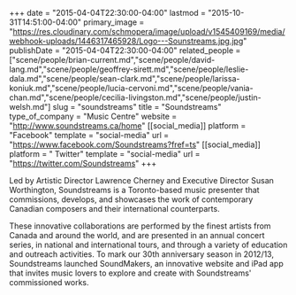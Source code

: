 +++
date = "2015-04-04T22:30:00-04:00"
lastmod = "2015-10-31T14:51:00-04:00"
primary_image = "https://res.cloudinary.com/schmopera/image/upload/v1545409169/media/webhook-uploads/1446317465928/Logo---Sounstreams.jpg.jpg"
publishDate = "2015-04-04T22:30:00-04:00"
related_people = ["scene/people/brian-current.md","scene/people/david-lang.md","scene/people/geoffrey-sirett.md","scene/people/leslie-dala.md","scene/people/sean-clark.md","scene/people/larissa-koniuk.md","scene/people/lucia-cervoni.md","scene/people/vania-chan.md","scene/people/cecilia-livingston.md","scene/people/justin-welsh.md"]
slug = "soundstreams"
title = "Soundstreams"
type_of_company = "Music Centre"
website = "http://www.soundstreams.ca/home"
[[social_media]]
platform = "Facebook"
template = "social-media"
url = "https://www.facebook.com/Soundstreams?fref=ts"
[[social_media]]
platform = " Twitter"
template = "social-media"
url = "https://twitter.com/Soundstreams"
+++

<p>
	Led by Artistic Director Lawrence Cherney and Executive Director Susan Worthington, Soundstreams is a Toronto-based music presenter that commissions, develops, and showcases the work of contemporary Canadian composers and their international counterparts.
</p>
<p>
	These innovative collaborations are performed by the finest artists from Canada and around the world, and are presented in an annual concert series, in national and international tours, and through a variety of education and outreach activities. To mark our 30th anniversary season in 2012/13, Soundstreams launched SoundMakers, an innovative website and iPad app that invites music lovers to explore and create with Soundstreams' commissioned works.
</p>

